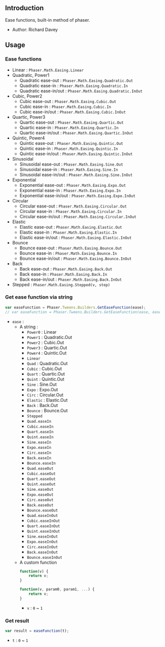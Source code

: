 ## Introduction

Ease functions, built-in method of phaser.

- Author: Richard Davey

## Usage

### Ease functions

- Linear : `Phaser.Math.Easing.Linear`
- Quadratic, Power1
    - Quadratic ease-out : `Phaser.Math.Easing.Quadratic.Out`
    - Quadratic ease-in : `Phaser.Math.Easing.Quadratic.In`
    - Quadratic ease-in/out : `Phaser.Math.Easing.Quadratic.InOut`
- Cubic, Power2
    - Cubic ease-out : `Phaser.Math.Easing.Cubic.Out`
    - Cubic ease-in : `Phaser.Math.Easing.Cubic.In`
    - Cubic ease-in/out : `Phaser.Math.Easing.Cubic.InOut`
- Quartic, Power3
    - Quartic ease-out : `Phaser.Math.Easing.Quartic.Out`
    - Quartic ease-in : `Phaser.Math.Easing.Quartic.In`
    - Quartic ease-in/out : `Phaser.Math.Easing.Quartic.InOut`
- Quintic, Power4
    - Quintic ease-out : `Phaser.Math.Easing.Quintic.Out`
    - Quintic ease-in : `Phaser.Math.Easing.Quintic.In`
    - Quintic ease-in/out : `Phaser.Math.Easing.Quintic.InOut`
- Sinusoidal
    - Sinusoidal ease-out : `Phaser.Math.Easing.Sine.Out`
    - Sinusoidal ease-in : `Phaser.Math.Easing.Sine.In`
    - Sinusoidal ease-in/out : `Phaser.Math.Easing.Sine.InOut`
- Exponential
    - Exponential ease-out : `Phaser.Math.Easing.Expo.Out`
    - Exponential ease-in : `Phaser.Math.Easing.Expo.In`
    - Exponential ease-in/out : `Phaser.Math.Easing.Expo.InOut`
- Circular
    - Circular ease-out : `Phaser.Math.Easing.Circular.Out`
    - Circular ease-in : `Phaser.Math.Easing.Circular.In`
    - Circular ease-in/out : `Phaser.Math.Easing.Circular.InOut`
- Elastic
    - Elastic ease-out : `Phaser.Math.Easing.Elastic.Out`
    - Elastic ease-in : `Phaser.Math.Easing.Elastic.In`
    - Elastic ease-in/out : `Phaser.Math.Easing.Elastic.InOut`
- Bounce
    - Bounce ease-out : `Phaser.Math.Easing.Bounce.Out`
    - Bounce ease-in : `Phaser.Math.Easing.Bounce.In`
    - Bounce ease-in/out : `Phaser.Math.Easing.Bounce.InOut`
- Back
    - Back ease-out : `Phaser.Math.Easing.Back.Out`
    - Back ease-in : `Phaser.Math.Easing.Back.In`
    - Back ease-in/out : `Phaser.Math.Easing.Back.InOut`
- Stepped : `Phaser.Math.Easing.Stepped(v, step)`

### Get ease function via string

```javascript
var easeFunction = Phaser.Tweens.Builders.GetEaseFunction(ease);
// var easeFunction = Phaser.Tweens.Builders.GetEaseFunction(ease, easeParams);
```

- `ease` : 
    - A string : 
        - `Power0` : Linear
        - `Power1` : Quadratic.Out
        - `Power2` : Cubic.Out
        - `Power3` : Quartic.Out
        - `Power4` : Quintic.Out
        - `Linear`
        - `Quad` : Quadratic.Out
        - `Cubic` : Cubic.Out
        - `Quart` : Quartic.Out
        - `Quint` : Quintic.Out
        - `Sine` : Sine.Out
        - `Expo` : Expo.Out
        - `Circ` : Circular.Out
        - `Elastic` : Elastic.Out
        - `Back` : Back.Out
        - `Bounce` : Bounce.Out
        - `Stepped`
        - `Quad.easeIn`
        - `Cubic.easeIn`
        - `Quart.easeIn`
        - `Quint.easeIn`
        - `Sine.easeIn`
        - `Expo.easeIn`
        - `Circ.easeIn`
        - `Back.easeIn`
        - `Bounce.easeIn`
        - `Quad.easeOut`
        - `Cubic.easeOut`
        - `Quart.easeOut`
        - `Quint.easeOut`
        - `Sine.easeOut`
        - `Expo.easeOut`
        - `Circ.easeOut`
        - `Back.easeOut`
        - `Bounce.easeOut`
        - `Quad.easeInOut`
        - `Cubic.easeInOut`
        - `Quart.easeInOut`
        - `Quint.easeInOut`
        - `Sine.easeInOut`
        - `Expo.easeInOut`
        - `Circ.easeInOut`
        - `Back.easeInOut`
        - `Bounce.easeInOut`
    - A custom function
        ```javascript
        function(v) {
            return v;
        }
        ```
        ```javascript
        function(v, param0, param1, ...) {
            return v;
        }
        ```
        - `v` : `0` ~ `1`

### Get result

```javascript
var result = easeFunction(t);
```

- `t` : `0` ~ `1`

